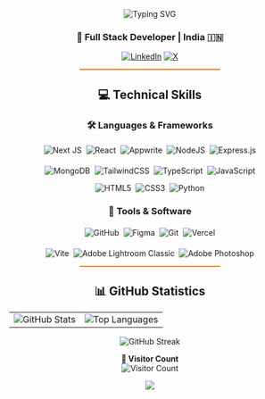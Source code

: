 <div align="center">

<img src="https://readme-typing-svg.herokuapp.com?font=Fira+Code&weight=600&size=40&pause=900&color=FF7800&center=true&vCenter=true&random=false&width=600&height=100&lines=Hi+%F0%9F%91%8B+I'm+Soham+Sadhukhan" alt="Typing SVG" />

<h3>🚀 Full Stack Developer | India 🇮🇳</h3>

<p>
  <a href="https://linkedin.com/in/sohamsadhukhan"><img src="https://img.shields.io/badge/LinkedIn-%230077B5.svg?logo=linkedin&logoColor=white" alt="LinkedIn"/></a>
  <a href="https://x.com/geekSoham"><img src="https://img.shields.io/badge/X-black.svg?logo=X&logoColor=white" alt="X"/></a>
</p>

<hr width="50%" style="height: 2px; background-color: #FF7800;">

<h2>💻 Technical Skills</h2>

<h3>🛠️ Languages & Frameworks</h3>
<p align="center" style="margin: 20px 0;">
  <img src="https://img.shields.io/badge/Next-black?style=for-the-badge&logo=next.js&logoColor=white" alt="Next JS"/>&nbsp;
  <img src="https://img.shields.io/badge/react-%2320232a.svg?style=for-the-badge&logo=react&logoColor=%2361DAFB" alt="React"/>&nbsp;
  <img src="https://img.shields.io/badge/Appwrite-%23FD366E.svg?style=for-the-badge&logo=appwrite&logoColor=white" alt="Appwrite"/>&nbsp;
  <img src="https://img.shields.io/badge/node.js-6DA55F?style=for-the-badge&logo=node.js&logoColor=white" alt="NodeJS"/>&nbsp;
  <img src="https://img.shields.io/badge/express.js-%23404d59.svg?style=for-the-badge&logo=express&logoColor=%2361DAFB" alt="Express.js"/>
</p>
<p align="center">
  <img src="https://img.shields.io/badge/MongoDB-%234ea94b.svg?style=for-the-badge&logo=mongodb&logoColor=white" alt="MongoDB"/>&nbsp;
  <img src="https://img.shields.io/badge/tailwindcss-%2338B2AC.svg?style=for-the-badge&logo=tailwind-css&logoColor=white" alt="TailwindCSS"/>&nbsp;
  <img src="https://img.shields.io/badge/typescript-%23007ACC.svg?style=for-the-badge&logo=typescript&logoColor=white" alt="TypeScript"/>&nbsp;
  <img src="https://img.shields.io/badge/javascript-%23323330.svg?style=for-the-badge&logo=javascript&logoColor=%23F7DF1E" alt="JavaScript"/>
</p>
<p align="center">
  <img src="https://img.shields.io/badge/html5-%23E34F26.svg?style=for-the-badge&logo=html5&logoColor=white" alt="HTML5"/>&nbsp;
  <img src="https://img.shields.io/badge/css3-%231572B6.svg?style=for-the-badge&logo=css3&logoColor=white" alt="CSS3"/>&nbsp;
  <img src="https://img.shields.io/badge/python-3670A0?style=for-the-badge&logo=python&logoColor=ffdd54" alt="Python"/>
</p>

<h3>🔧 Tools & Software</h3>
<p align="center" style="margin: 20px 0;">
  <img src="https://img.shields.io/badge/github-%23121011.svg?style=for-the-badge&logo=github&logoColor=white" alt="GitHub"/>&nbsp;
  <img src="https://img.shields.io/badge/figma-%23F24E1E.svg?style=for-the-badge&logo=figma&logoColor=white" alt="Figma"/>&nbsp;
  <img src="https://img.shields.io/badge/git-%23F05033.svg?style=for-the-badge&logo=git&logoColor=white" alt="Git"/>&nbsp;
  <img src="https://img.shields.io/badge/vercel-%23000000.svg?style=for-the-badge&logo=vercel&logoColor=white" alt="Vercel"/>
</p>
<p align="center">
  <img src="https://img.shields.io/badge/vite-%23646CFF.svg?style=for-the-badge&logo=vite&logoColor=white" alt="Vite"/>&nbsp;
  <img src="https://img.shields.io/badge/Adobe%20Lightroom%20Classic-31A8FF.svg?style=for-the-badge&logo=Adobe%20Lightroom%20Classic&logoColor=white" alt="Adobe Lightroom Classic"/>&nbsp;
  <img src="https://img.shields.io/badge/adobe%20photoshop-%2331A8FF.svg?style=for-the-badge&logo=adobe%20photoshop&logoColor=white" alt="Adobe Photoshop"/>
</p>

<hr width="50%" style="height: 2px; background-color: #FF7800;">

<h2>📊 GitHub Statistics</h2>

<table>
  <tr>
    <td>
      <img src="https://github-readme-stats.vercel.app/api?username=soham247&theme=codeSTACKr&hide_border=false&include_all_commits=false&count_private=false" alt="GitHub Stats" />
    </td>
    <td>
      <img src="https://github-readme-stats.vercel.app/api/top-langs/?username=soham247&theme=codeSTACKr&hide_border=false&include_all_commits=false&count_private=false&layout=compact" alt="Top Languages"/>
    </td>
  </tr>
</table>

  <img src="https://streak-stats.demolab.com?user=soham247&theme=codeSTACKr&hide_border=false" alt="GitHub Streak"/>

<br>

<p align="center">
  <b>👥 Visitor Count</b>
  <br>
  
  <img src="https://profile-counter.glitch.me/soham247/count.svg" alt="Visitor Count"/>
</p>

<img src="https://capsule-render.vercel.app/api?type=waving&color=FF7800&height=100&section=footer" />

</div>
